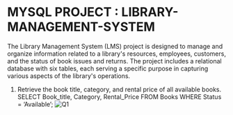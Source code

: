 # MYSQL PROJECT : LIBRARY-MANAGEMENT-SYSTEM
The Library Management System (LMS) project is designed to manage and organize information related to a library's resources, employees, customers, and the status of book issues and returns. The project includes a relational database with six tables, each serving a specific purpose in capturing various aspects of the library's operations.

1.	Retrieve the book title, category, and rental price of all available books.
SELECT Book_title, Category, Rental_Price FROM Books WHERE Status = ‘Available’;
![Q1](https://github.com/user-attachments/assets/629f1e4f-0f28-471c-9773-4e1f1e4e6686)

